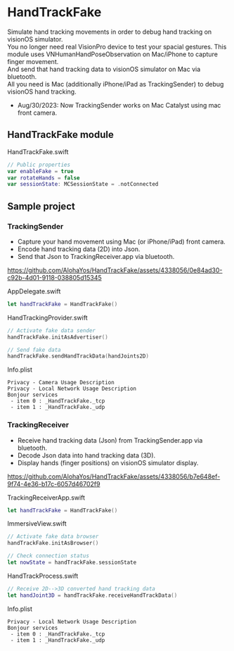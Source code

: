 # HandTrackFake
Simulate hand tracking movements in order to debug hand tracking on visionOS simulator.  
You no longer need real VisionPro device to test your spacial gestures.
This module uses VNHumanHandPoseObservation on Mac/iPhone to capture finger movement.  
And send that hand tracking data to visionOS simulator on Mac via bluetooth.  
All you need is Mac (additionally iPhone/iPad as TrackingSender) to debug visionOS hand tracking.  
  
- Aug/30/2023: Now TrackingSender works on Mac Catalyst using mac front camera.  

## HandTrackFake module
HandTrackFake.swift
```swift
// Public properties
var enableFake = true
var rotateHands = false
var sessionState: MCSessionState = .notConnected
```

## Sample project
### TrackingSender
 - Capture your hand movement using Mac (or iPhone/iPad) front camera.
 - Encode hand tracking data (2D) into Json.
 - Send that Json to TrackingReceiver.app via bluetooth.

https://github.com/AlohaYos/HandTrackFake/assets/4338056/0e84ad30-c92b-4d01-9118-038805d15345

AppDelegate.swift
```swift
let handTrackFake = HandTrackFake()
```

HandTrackingProvider.swift
```swift
// Activate fake data sender
handTrackFake.initAsAdvertiser()

// Send fake data
handTrackFake.sendHandTrackData(handJoints2D)
```

Info.plist
```
Privacy - Camera Usage Description
Privacy - Local Network Usage Description  
Bonjour services  
 - item 0 : _HandTrackFake._tcp  
 - item 1 : _HandTrackFake._udp  
```

### TrackingReceiver
 - Receive hand tracking data (Json) from TrackingSender.app via bluetooth.
 - Decode Json data into hand tracking data (3D).
 - Display hands (finger positions) on visionOS simulator display.

https://github.com/AlohaYos/HandTrackFake/assets/4338056/b7e648ef-9f74-4e36-b17c-6057d46702f9

TrackingReceiverApp.swift
```swift
let handTrackFake = HandTrackFake()
```

ImmersiveView.swift
```swift
// Activate fake data browser
handTrackFake.initAsBrowser()

// Check connection status
let nowState = handTrackFake.sessionState
```

HandTrackProcess.swift
```swift
// Receive 2D-->3D converted hand tracking data
let handJoint3D = handTrackFake.receiveHandTrackData()
```

Info.plist
```
Privacy - Local Network Usage Description  
Bonjour services  
 - item 0 : _HandTrackFake._tcp  
 - item 1 : _HandTrackFake._udp  
```

